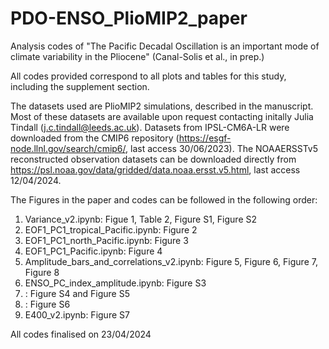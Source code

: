 # PDO-ENSO_PlioMIP2_paper
Analysis codes of "The Pacific Decadal Oscillation is an important mode of climate variability in the Pliocene" (Canal-Solis et al., in prep.)

All codes provided correspond to all plots and tables for this study, including the supplement section.

The datasets used are PlioMIP2 simulations, described in the manuscript. Most of these datasets are available upon request contacting initally Julia Tindall (j.c.tindall@leeds.ac.uk). Datasets from IPSL-CM6A-LR were downloaded from the CMIP6 repository (https://esgf-node.llnl.gov/search/cmip6/, last access 30/06/2023). The NOAAERSSTv5 reconstructed observation datasets can be downloaded directly from https://psl.noaa.gov/data/gridded/data.noaa.ersst.v5.html, last access 12/04/2024.

The Figures in the paper and codes can be followed in the following order:

1) Variance_v2.ipynb: Figue 1, Table 2, Figure S1, Figure S2
2) EOF1_PC1_tropical_Pacific.ipynb: Figure 2
3) EOF1_PC1_north_Pacific.ipynb: Figure 3
4) EOF1_PC1_Pacific.ipynb: Figure 4
5) Amplitude_bars_and_correlations_v2.ipynb: Figure 5, Figure 6, Figure 7, Figure 8
6) ENSO_PC_index_amplitude.ipynb: Figure S3
7) : Figure S4 and Figure S5
8) : Figure S6
9) E400_v2.ipynb: Figure S7

All codes finalised on 23/04/2024
